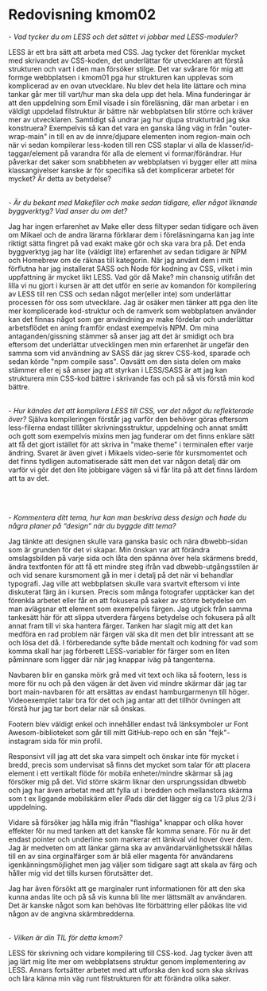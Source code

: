 ---
---
Redovisning kmom02
=========================

\- *Vad tycker du om LESS och det sättet vi jobbar med LESS-moduler?*

LESS är ett bra sätt att arbeta med CSS. Jag tycker det förenklar mycket med skrivandet av CSS-koden, det underlättar för utvecklaren att förstå strukturen och vart i den man försöker stilge. Det var svårare för mig att formge webbplatsen i kmom01 pga hur strukturen kan upplevas som komplicerad av en ovan utvecklare. Nu blev det hela lite lättare och mina tankar går mer till vart/hur man ska dela upp det hela. Mina funderingar är att den uppdelning som Emil visade i sin föreläsning, där man arbetar i en väldigt uppdelad filstruktur är bättre när webbplatsen blir större och kräver mer av utvecklaren. Samtidigt så undrar jag hur djupa strukturträd jag ska konstruera? Exempelvis så kan det vara en ganska lång väg in från "outer-wrap-main" in till en av de innre/djupare elementen inom region-main och när vi sedan kompilerar less-koden till ren CSS staplar vi alla de klasser/id-taggar/element på varandra för alla de element vi formar/förändrar. Hur påverkar det saker som snabbheten av webbplatsen vi bygger eller att mina klassangivelser kanske är för specifika så det komplicerar arbetet för mycket? Är detta av betydelse?
<br><br>

\- *Är du bekant med Makefiler och make sedan tidigare, eller något liknande byggverktyg? Vad anser du om det?*

Jag har ingen erfarenhet av Make eller dess filtyper sedan tidigare och även om Mikael och de andra lärarna förklarar dem i föreläsningarna kan jag inte riktigt sätta fingret på vad exakt make gör och ska vara bra på. Det enda byggverktyg jag har lite (väldigt lite) erfarenhet av sedan tidigare är NPM och Homebrew om de räknas till kategorin. När jag använt dem i mitt förflutna har jag installerat SASS och Node för kodning av CSS, vilket i min uppfattning är mycket likt LESS. Vad gör då Make? min chansnig utifrån det lilla vi nu gjort i kursen är att det utför en serie av komandon för kompilering av LESS till ren CSS och sedan något mer(eller inte) som underlättar processen för oss som utvecklare. Jag är osäker men tänker att pga den lite mer komplicerade kod-struktur och de ramverk som webbplatsen använder kan det finnas något som ger användning av make fördelar och underlättar arbetsflödet en aning framför endast exempelvis NPM. Om mina antaganden/gissning stämmer så anser jag att det är smidigt och bra eftersom det underlättar utvecklingen men min erfarenhet är ungefär den samma som vid användning av SASS där jag skrev CSS-kod, sparade och sedan körde "npm compile sass". Oavsätt om den sista delen om make stämmer eller ej så anser jag att styrkan i LESS/SASS är att jag kan strukturera min CSS-kod bättre i skrivande fas och på så vis förstå min kod bättre.
<br><br>

\- *Hur kändes det att kompilera LESS till CSS, var det något du reflekterade över?*
Själva kompileringen förstår jag varför den behöver göras eftersom less-filerna endast tillåter skrivningsstruktur, uppdelning och annat smått och gott som exempelvis mixins men jag funderar om det finns enklare sätt att få det gjort istället för att skriva in "make theme" i terminalen efter varje ändring. Svaret är även givet i Mikaels video-serie för kursmomentet och det finns tydligen automatiserade sätt men det var någon detalj där om varför vi gör det den lite jobbigare vägen så vi får lita på att det finns lärdom att ta av det.

<br><br>

\- *Kommentera ditt tema, hur kan man beskriva dess design och hade du några planer på “design” när du byggde ditt tema?*

Jag tänkte att designen skulle vara ganska basic och nära dbwebb-sidan som är grunden för det vi skapar. Min önskan var att förändra omslagsbilden på varje sida och låta den spänna över hela skärmens bredd, ändra textfonten för att få ett mindre steg ifrån vad dbwebb-utgångsstilen är och vid senare kursmoment gå in mer i detalj på det när vi behandlar typografi. Jag ville att webbplatsen skulle vara svartvit eftersom vi inte diskuterat färg än i kursen. Precis som många fotografer upptäcker kan det förenkla arbetet eller får en att fokusera på saker av större betydelse om man avlägsnar ett element som exempelvis färgen. Jag utgick från samma tankesätt här för att slippa utverdera färgens betydelse och fokusera på allt annat fram till vi ska hantera färger. Tanken har slagit mig att det kan medföra en rad problem när färgen väl ska dit men det blir intressant att se och lösa det då. I förberedande syfte både mentalt och kodning för vad som komma skall har jag förberett LESS-variabler för färger som en liten påminnare som ligger där när jag knappar iväg på tangenterna.

Navbaren blir en ganska mörk grå med vit text och lika så footern, less is more för nu och på den vägen är det även vid mindre skärmar där jag tar bort main-navbaren för att ersättas av endast hamburgarmenyn till höger. Videoexemplet talar bra för det och jag antar att det tillhör övningen att förstå hur jag tar bort delar när så önskas.

Footern blev väldigt enkel och innehåller endast två länksymboler ur Font Awesom-biblioteket som går till mitt GitHub-repo och en sån "fejk"-instagram sida för min profil.

Responsivt vill jag att det ska vara simpelt och önskar inte för mycket i bredd, precis som undervisat så finns det mycket som talar för att placera element i ett vertikalt flöde för mobila enheter/mindre skärmar så jag försöker mig på det. Vid större skärm liknar den ursprungssidan dbwebb och jag har även arbetat med att fylla ut i bredden och mellanstora skärma som t ex liggande mobilskärm eller iPads där det lägger sig ca 1/3 plus 2/3 i uppdelning.

Vidare så försöker jag hålla mig ifrån "flashiga" knappar och olika hover effekter för nu med tanken att det kanske får komma senare. För nu är det endast pointer och underline som markerar ett länkval vid hover över dem. Jag är medveten om att länkar gärna ska av användarvänlighetsskäl hållas till en av sina orginalfärger som är blå eller magenta för användarens igenkänningsmöjlighet men jag väljer som tidigare sagt att skala av färg och håller mig vid det tills kursen förutsätter det.

Jag har även försökt att ge marginaler runt informationen för att den ska kunna andas lite och på så vis kunna bli lite mer lättsmält av användaren. Det är kanske något som kan behövas lite förbättring eller påökas lite vid någon av de angivna skärmbredderna.
<br><br>

\- *Vilken är din TIL för detta kmom?*

LESS för skrivning och vidare kompilering till CSS-kod. Jag tycker även att jag lärt mig lite mer om webbplatsens struktur genom implementering av LESS. Annars fortsätter arbetet med att utforska den kod som ska skrivas och lära känna min väg runt filstrukturen för att förändra olika saker.

